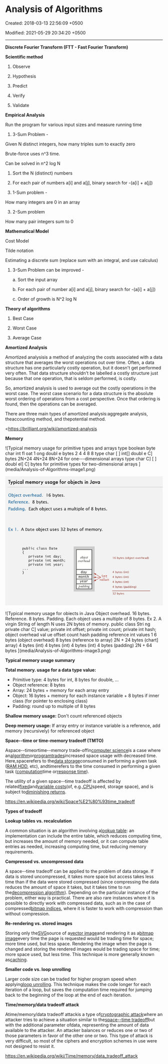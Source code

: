 # Analysis of Algorithms

Created: 2018-03-13 22:56:09 +0500

Modified: 2021-05-29 20:34:20 +0500

---

**Discrete Fourier Transform (FTT - Fast Fourier Transform)**



**Scientific method**

1.  Observe

2.  Hypothesis

3.  Predict

4.  Verify

5.  Validate



**Empirical Analysis**

Run the program for various input sizes and measure running time

1.  3-Sum Problem -

Given N distinct integers, how many triples sum to exactly zero

Brute-force uses n^3 time.

Can be solved in n^2 log N

1.  Sort the N (distinct) numbers

2.  For each pair of numbers a[i] and a[j], binary search for -(a[i] + a[j])

2.  1-Sum problem -

How many integers are 0 in an array

3.  2-Sum problem

How many pair integers sum to 0



**Mathematical Model**

Cost Model

Tilde notation

Estimating a discrete sum (replace sum with an integral, and use calculus)



1.  3-Sum Problem can be improved -

    a.  Sort the input array

    b.  For each pair of number a[i] and a[j], binary search for -(a[i] + a[j])

    c.  Order of growth is N^2 log N



**Theory of algorithms**

1.  Best Case

2.  Worst Case

3.  Average Case



**Amortized Analysis**

Amortized analysisis a method of analyzing the costs associated with a data structure that averages the worst operations out over time. Often, a data structure has one particularly costly operation, but it doesn't get performed very often. That data structure shouldn't be labelled a costly structure just because that one operation, that is seldom performed, is costly.



So, amortized analysis is used to average out the costly operations in the worst case. The worst case scenario for a data structure is the absolute worst ordering of operations from a cost perspective. Once that ordering is found, then the operations can be averaged.



There are three main types of amortized analysis:aggregate analysis, theaccounting method, and thepotential method.



<https://brilliant.org/wiki/amortized-analysis



**Memory**

![Typical memory usage for primitive types and arrays type boolean byte char int fl oat 1 ong doubl e bytes 2 4 4 8 8 type char [ ] int[] doubl e C] bytes 2N+24 4N+24 8N+24 for one---dimensional arrays type char C] [ ] doubl el] C] bytes for primitive types for two-dimensional arrays ](media/Analysis-of-Algorithms-image1.png)



![Typical memory usage for objects in Java Object overhead. 16 bytes. Reference. 8 bytes. Padding. Each object uses a multiple of 8 bytes. Ex l. A Date object uses 32 bytes of memory. public class Date pri vate int day; pri vate int month; pri vate int year; object overhead day month year padding int values 16 bytes (object overhead) 4 bytes (int) 4 bytes (int) 4 bytes (int) 4 bytes (padding) 32 bytes ](media/Analysis-of-Algorithms-image2.png)



![Typical memory usage for obiects in Java Object overhead. 16 bytes. Reference. 8 bytes. Padding. Each object uses a multiple of 8 bytes. Ex 2. A virgin String of length N uses 2N bytes of memory. public class Stri ng private char C] value; private int offset; private int count; private int hash; object overhead val ue offset count hash padding reference int values 1 6 bytes (object overhead) 8 bytes (reference to array) 2N + 24 bytes (chart] array) 4 bytes (int) 4 bytes (int) 4 bytes (int) 4 bytes (padding) 2N + 64 bytes ](media/Analysis-of-Algorithms-image3.png)



**Typical memory usage summary**

**Total memory. usage for a data type value:**
-   Primitive type: 4 bytes for int, 8 bytes for double, ...
-   Object reference: 8 bytes
-   Array: 24 bytes + memory for each array entry
-   Object: 16 bytes + memory for each instance variable + 8 bytes if inner class (for pointer to enclosing class)
-   Padding: round up to multiple of 8 bytes



**Shallow memory usage:** Don't count referenced objects



**Deep memory usage:** If array entry or instance variable is a reference, add memory (recursively) for referenced object



**Space--time or time-memory tradeoff (TMTO)**

Aspace--timeortime--memory trade-offin[computer science](https://en.wikipedia.org/wiki/Computer_science)is a case where an[algorithm](https://en.wikipedia.org/wiki/Algorithm)or[program](https://en.wikipedia.org/wiki/Computer_program)[trades](https://en.wikipedia.org/wiki/Trade-off)increased space usage with decreased time. Here,spacerefers to the[data storage](https://en.wikipedia.org/wiki/Computer_storage)consumed in performing a given task ([RAM](https://en.wikipedia.org/wiki/Dynamic_random-access_memory),[HDD](https://en.wikipedia.org/wiki/Hard_disk_drive), etc), andtimerefers to the time consumed in performing a given task ([computation](https://en.wikipedia.org/wiki/Time_complexity)time or[response time](https://en.wikipedia.org/wiki/Response_time_(technology))).



The utility of a given space--time tradeoff is affected by related[fixed](https://en.wikipedia.org/wiki/Fixed_cost)and[variable costs](https://en.wikipedia.org/wiki/Variable_costs)(of, e.g.,[CPU](https://en.wikipedia.org/wiki/CPU)speed, storage space), and is subject to[diminishing returns](https://en.wikipedia.org/wiki/Diminishing_returns).



<https://en.wikipedia.org/wiki/Space%E2%80%93time_tradeoff>



**Types of tradeoff**

**Lookup tables vs. recalculation**

A common situation is an algorithm involving a[lookup table](https://en.wikipedia.org/wiki/Lookup_table): an implementation can include the entire table, which reduces computing time, but increases the amount of memory needed, or it can compute table entries as needed, increasing computing time, but reducing memory requirements.



**Compressed vs. uncompressed data**

A space--time tradeoff can be applied to the problem of data storage. If data is stored uncompressed, it takes more space but access takes less time than if the data were stored compressed (since compressing the data reduces the amount of space it takes, but it takes time to run the[decompression algorithm](https://en.wikipedia.org/wiki/Data_compression)). Depending on the particular instance of the problem, either way is practical. There are also rare instances where it is possible to directly work with compressed data, such as in the case of compressed[bitmap indices](https://en.wikipedia.org/wiki/Bitmap_index), where it is faster to work with compression than without compression.



**Re-rendering vs. stored images**

Storing only the[SVG](https://en.wikipedia.org/wiki/Scalable_Vector_Graphics)source of a[vector image](https://en.wikipedia.org/wiki/Vector_graphics)and rendering it as a[bitmap image](https://en.wikipedia.org/wiki/Bitmap)every time the page is requested would be trading time for space; more time used, but less space. Rendering the image when the page is changed and storing the rendered images would be trading space for time; more space used, but less time. This technique is more generally known as[caching](https://en.wikipedia.org/wiki/Cache_(computing)).



**Smaller code vs. loop unrolling**

Larger code size can be traded for higher program speed when applying[loop unrolling](https://en.wikipedia.org/wiki/Loop_unrolling). This technique makes the code longer for each iteration of a loop, but saves the computation time required for jumping back to the beginning of the loop at the end of each iteration.



**Time/memory/data tradeoff attack**

Atime/memory/data tradeoff attackis a type of[cryptographic attack](https://en.wikipedia.org/wiki/Cryptanalysis)where an attacker tries to achieve a situation similar to the[space--time tradeoff](https://en.wikipedia.org/wiki/Space%E2%80%93time_tradeoff)but with the additional parameter ofdata, representing the amount of data available to the attacker. An attacker balances or reduces one or two of those parameters in favor of the other one or two. This type of attack is very difficult, so most of the ciphers and encryption schemes in use were not designed to resist it.



<https://en.wikipedia.org/wiki/Time/memory/data_tradeoff_attack>



